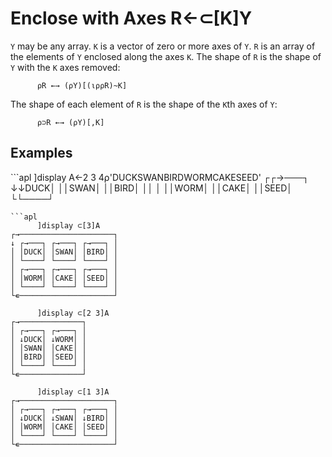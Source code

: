 <div style="display: none;">
  ⊂
</div>






<h1 class="heading"><span class="name">Enclose with Axes</span> <span class="command">R←⊂[K]Y</span></h1>



`Y` may be any array.  `K` is a vector of zero or more axes of `Y`.  `R` is an array of the elements of `Y` enclosed along the axes `K`.  The shape of `R` is the shape of `Y` with the `K` axes removed:
```apl
      ⍴R ←→ (⍴Y)[(⍳⍴⍴R)~K]
```


The shape of each element of `R` is the shape of the `K`th axes of `Y`:
```apl
      ⍴⊃R ←→ (⍴Y)[,K]
```


<h2 class="example">Examples</h2>
```apl
      ]display A←2 3 4⍴'DUCKSWANBIRDWORMCAKESEED'
┌┌→───┐
↓↓DUCK│
││SWAN│
││BIRD│
││    │
││WORM│
││CAKE│
││SEED│
└└────┘

```
```apl
      ]display ⊂[3]A
┌→─────────────────────┐
↓ ┌→───┐ ┌→───┐ ┌→───┐ │
│ │DUCK│ │SWAN│ │BIRD│ │
│ └────┘ └────┘ └────┘ │
│ ┌→───┐ ┌→───┐ ┌→───┐ │
│ │WORM│ │CAKE│ │SEED│ │
│ └────┘ └────┘ └────┘ │
└∊─────────────────────┘

```
```apl
      ]display ⊂[2 3]A
┌→──────────────┐
│ ┌→───┐ ┌→───┐ │
│ ↓DUCK│ ↓WORM│ │
│ │SWAN│ │CAKE│ │
│ │BIRD│ │SEED│ │
│ └────┘ └────┘ │
└∊──────────────┘
 
      ]display ⊂[1 3]A
┌→─────────────────────┐
│ ┌→───┐ ┌→───┐ ┌→───┐ │
│ ↓DUCK│ ↓SWAN│ ↓BIRD│ │
│ │WORM│ │CAKE│ │SEED│ │
│ └────┘ └────┘ └────┘ │
└∊─────────────────────┘
```


